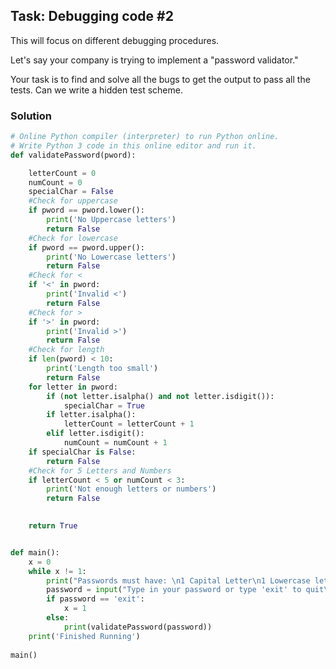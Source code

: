 ## Task: Debugging code #2

This will focus on different debugging procedures. 

Let's say your company is trying to implement a "password validator." 

Your task is to find and solve all the bugs to get the output to pass all the tests.
Can we write a hidden test scheme. 

### Solution

```python
# Online Python compiler (interpreter) to run Python online.
# Write Python 3 code in this online editor and run it.
def validatePassword(pword):

    letterCount = 0
    numCount = 0
    specialChar = False
    #Check for uppercase
    if pword == pword.lower():
        print('No Uppercase letters')
        return False
    #Check for lowercase
    if pword == pword.upper():
        print('No Lowercase letters')
        return False
    #Check for <
    if '<' in pword:
        print('Invalid <')
        return False
    #Check for >
    if '>' in pword:
        print('Invalid >')
        return False
    #Check for length
    if len(pword) < 10:
        print('Length too small')
        return False
    for letter in pword:
        if (not letter.isalpha() and not letter.isdigit()):
            specialChar = True
        if letter.isalpha():
            letterCount = letterCount + 1
        elif letter.isdigit():
            numCount = numCount + 1
    if specialChar is False:
        return False
    #Check for 5 Letters and Numbers
    if letterCount < 5 or numCount < 3:
        print('Not enough letters or numbers')
        return False
    

    return True


def main():
    x = 0
    while x != 1: 
        print("Passwords must have: \n1 Capital Letter\n1 Lowercase letter\n5 letters\n5 numbers\nCannot contain < or >")
        password = input("Type in your password or type 'exit' to quit\n")
        if password == 'exit':
            x = 1
        else:
            print(validatePassword(password))
    print('Finished Running')
    
main()
    